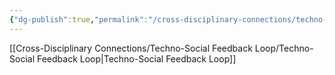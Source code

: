 ```yaml
---
{"dg-publish":true,"permalink":"/cross-disciplinary-connections/techno-social-feedback-loop/consumer-adoption-patterns/"}
---
```


[[Cross-Disciplinary Connections/Techno-Social Feedback Loop/Techno-Social Feedback Loop\|Techno-Social Feedback Loop]]
